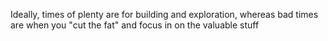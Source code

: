 Ideally, times of plenty are for building and exploration, whereas bad times are when you "cut the fat" and focus in on the valuable stuff
